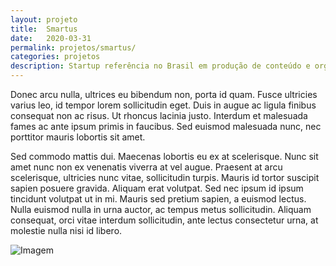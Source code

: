 ```yaml
---
layout: projeto
title:  Smartus
date:   2020-03-31
permalink: projetos/smartus/
categories: projetos
description: Startup referência no Brasil em produção de conteúdo e organização de eventos para o mercado de real estate. Estive envolvido no processo de ideação, discovery, prototipação, release e amadurecimento do produto que viabiliza a atuação digital da marca.
---
```

Donec arcu nulla, ultrices eu bibendum non, porta id quam. Fusce ultricies varius leo, id tempor lorem sollicitudin eget. Duis in augue ac ligula finibus consequat non ac risus. Ut rhoncus lacinia justo. Interdum et malesuada fames ac ante ipsum primis in faucibus. Sed euismod malesuada nunc, nec porttitor mauris lobortis sit amet.

Sed commodo mattis dui. Maecenas lobortis eu ex at scelerisque. Nunc sit amet nunc non ex venenatis viverra at vel augue. Praesent at arcu scelerisque, ultricies nunc vitae, sollicitudin turpis. Mauris id tortor suscipit sapien posuere gravida. Aliquam erat volutpat. Sed nec ipsum id ipsum tincidunt volutpat ut in mi. Mauris sed pretium sapien, a euismod lectus. Nulla euismod nulla in urna auctor, ac tempus metus sollicitudin. Aliquam consequat, orci vitae interdum sollicitudin, ante lectus consectetur urna, at molestie nulla nisi id libero.

![Imagem](https://via.placeholder.com/1920x1080)